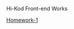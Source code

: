 Hi-Kod Front-end Works

[Homework-1](https://github.com/yarenkarakus/hi-kod/blob/main/hwork-1/img/Hwork_1.png)
